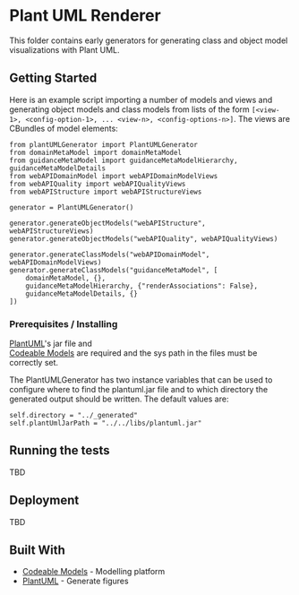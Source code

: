 # Plant UML Renderer

This folder contains early generators for generating class and object model visualizations
with Plant UML.

## Getting Started

Here is an example script importing a number of models and views and generating object models
and class models from lists of the form `[<view-1>, <config-option-1>, ... <view-n>, <config-options-n>]`. 
The views are CBundles of model elements:

```
from plantUMLGenerator import PlantUMLGenerator
from domainMetaModel import domainMetaModel
from guidanceMetaModel import guidanceMetaModelHierarchy, guidanceMetaModelDetails
from webAPIDomainModel import webAPIDomainModelViews
from webAPIQuality import webAPIQualityViews
from webAPIStructure import webAPIStructureViews

generator = PlantUMLGenerator()

generator.generateObjectModels("webAPIStructure", webAPIStructureViews)
generator.generateObjectModels("webAPIQuality", webAPIQualityViews)

generator.generateClassModels("webAPIDomainModel", webAPIDomainModelViews)
generator.generateClassModels("guidanceMetaModel", [
    domainMetaModel, {},
    guidanceMetaModelHierarchy, {"renderAssociations": False},
    guidanceMetaModelDetails, {}
])
```

### Prerequisites / Installing

[PlantUML](http://plantuml.com/download)'s jar file and  
[Codeable Models](https://github.com/uzdun/CodeableModels/) 
are required and the sys path in the files must be correctly set. 

The PlantUMLGenerator has two instance variables that can be used to configure where to find
the plantuml.jar file and to which directory the generated output should be written. The
default values are:

```
self.directory = "../_generated"
self.plantUmlJarPath = "../../libs/plantuml.jar"
```


## Running the tests

TBD

## Deployment

TBD

## Built With

* [Codeable Models](https://github.com/uzdun/CodeableModels/) - Modelling platform
* [PlantUML](http://plantuml.com/download) - Generate figures



